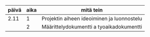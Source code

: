 |päivä|aika|mitä tein |
|-----|----|--------- |
|2.11|1|Projektin aiheen ideoiminen ja luonnostelu |
|    |2|Määrittelydokumentti a tyoaikadokumentti |
